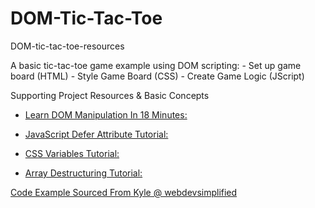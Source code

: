 # DOM-Tic-Tac-Toe
DOM-tic-tac-toe-resources

A basic tic-tac-toe game example using DOM scripting:
    - Set up game board (HTML)
    - Style Game Board (CSS)
    - Create Game Logic (JScript)

Supporting Project Resources & Basic Concepts 

- [Learn DOM Manipulation In 18 Minutes:](https://www.youtube.com/watch?v=y17RuWkWdn8&t=101s)

- [JavaScript Defer Attribute Tutorial:](https://youtu.be/BMuFBYw91UQ)

- [CSS Variables Tutorial:](https://youtu.be/oZPR_78wCnY​)

- [Array Destructuring Tutorial:](https://youtu.be/NIq3qLaHCIs)


[Code Example Sourced From Kyle @ webdevsimplified](https://www.youtube.com/watch?v=Y-GkMjUZsmM)